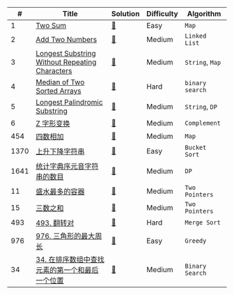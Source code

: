 | #    | Title                                                        | Solution                                                     | Difficulty                                                   | Algorithm        |
| ---- | ------------------------------------------------------------ | ------------------------------------------------------------ | ------------------------------------------------------------ | ---------------- |
| 1    | [Two Sum](https://leetcode.com/problems/two-sum/)            | [📝](https://github.com/banqinghe/bqh-leetcode/blob/master/1.TwoSum.js) | Easy | `Map`            |
| 2    | [Add Two Numbers](https://leetcode.com/problems/add-two-numbers/) | [📝](https://github.com/banqinghe/bqh-leetcode/blob/master/2.AddTwoNumbers.js) | Medium | `Linked List`    |
| 3    | [Longest Substring Without Repeating Characters](https://leetcode.com/problems/longest-substring-without-repeating-characters/) | [📝](https://github.com/banqinghe/bqh-leetcode/blob/master/2.AddTwoNumbers.js) | Medium | `String`, `Map` |
| 4    | [Median of Two Sorted Arrays](https://leetcode.com/problems/median-of-two-sorted-arrays) | [📝](https://github.com/banqinghe/bqh-leetcode/blob/master/4.MedianofTwoSortedArrays.js) | Hard | `binary search` |
| 5 | [Longest Palindromic Substring](https://leetcode.com/problems/longest-palindromic-substring/) | [📝](https://github.com/banqinghe/bqh-leetcode/blob/master/5.LongestPalindromicSubstring.js) | Medium | `String`, `DP` |
| 6 | [Z 字形变换](https://leetcode-cn.com/problems/zigzag-conversion/) | [📝](https://github.com/banqinghe/bqh-leetcode/blob/master/6.ZigZagConversion.js) | Medium | `Complement` |
| 454 | [四数相加](https://leetcode-cn.com/problems/4sum-ii/) | [📝](https://github.com/banqinghe/bqh-leetcode/blob/master/454.fourSumCount.js) | Medium | `Map` |
| 1370 | [上升下降字符串](https://leetcode-cn.com/problems/increasing-decreasing-string/) | [📝](https://github.com/banqinghe/bqh-leetcode/blob/master/1370.IncreasingDecreasingString.js) | Easy | `Bucket Sort` |
| 1641 | [统计字典序元音字符串的数目](https://leetcode-cn.com/problems/count-sorted-vowel-strings/) | [📝](https://github.com/banqinghe/bqh-leetcode/blob/master/1641.countVowelStrings.js) | Medium | `DP` |
| 11 | [盛水最多的容器](https://leetcode-cn.com/problems/container-with-most-water/) | [📝](https://github.com/banqinghe/bqh-leetcode/blob/master/11.ContainerWithMostWater.js) | Medium | `Two Pointers` |
| 15 | [三数之和](https://leetcode-cn.com/problems/3sum/) | [📝](https://github.com/banqinghe/bqh-leetcode/blob/master/15.3Sum.js) | Medium | `Two Pointers` |
| 493 | [493. 翻转对](https://leetcode-cn.com/problems/reverse-pairs/) | [📝](https://github.com/banqinghe/bqh-leetcode/blob/master/493.ReversePairs.js) | Hard | `Merge Sort` |
| 976 | [976. 三角形的最大周长](https://leetcode-cn.com/problems/largest-perimeter-triangle/) | [📝](https://github.com/banqinghe/bqh-leetcode/blob/master/976.LargestPerimeterTriangle.js) | Easy | `Greedy` |
| 34 | [34. 在排序数组中查找元素的第一个和最后一个位置](https://leetcode-cn.com/problems/find-first-and-last-position-of-element-in-sorted-array/) | [📝](https://github.com/banqinghe/bqh-leetcode/blob/master/34.searchRange.js) | Medium | `Binary Search` |
